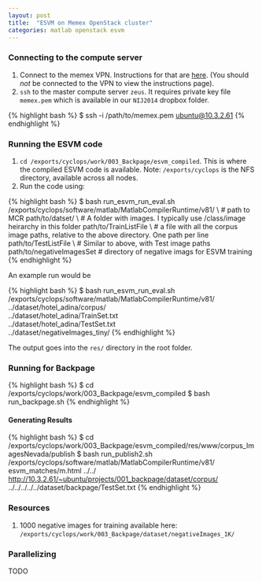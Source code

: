```yaml
---
layout: post
title:  "ESVM on Memex OpenStack cluster"
categories: matlab openstack esvm
---
```


### Connecting to the compute server
1. Connect to the memex VPN. Instructions for that are [here](https://memexproxy.com/wiki/display/MS/How+to+connect+to+the+Memex+VPN).
(You should *not* be connected to the VPN to view the instructions page).
2. `ssh` to the master compute server `zeus`. It requires private key file `memex.pem` which is available in our `NIJ2014` dropbox folder.

{% highlight bash %}
$ ssh -i /path/to/memex.pem ubuntu@10.3.2.61
{% endhighlight %}

### Running the ESVM code
1. `cd /exports/cyclops/work/003_Backpage/esvm_compiled`. This is where the compiled ESVM code is available.
Note: `/exports/cyclops` is the NFS directory, available across all nodes.
2. Run the code using:
        
{% highlight bash %}
$ bash run_esvm_run_eval.sh \
    /exports/cyclops/software/matlab/MatlabCompilerRuntime/v81/ \ # path to MCR
    path/to/datset/ \ # A folder with images. I typically use /class/image heirarchy in this folder
    path/to/TrainListFile \ # a file with all the corpus image paths, relative to the above directory. One path per line
    path/to/TestListFile \ # Similar to above, with Test image paths 
    path/to/negativeImagesSet # directory of negative imags for ESVM training
{% endhighlight %}

An example run would be

{% highlight bash %}
$ bash run_esvm_run_eval.sh \
    /exports/cyclops/software/matlab/MatlabCompilerRuntime/v81/ \
    ../dataset/hotel_adina/corpus/ \
    ../dataset/hotel_adina/TrainSet.txt \
    ../dataset/hotel_adina/TestSet.txt \
    ../dataset/negativeImages_tiny/
{% endhighlight %}

The output goes into the `res/` directory in the root folder.

### Running for Backpage

{% highlight bash %}
$ cd /exports/cyclops/work/003_Backpage/esvm_compiled
$ bash run_backpage.sh
{% endhighlight %}

#### Generating Results

{% highlight bash %}
$ cd /exports/cyclops/work/003_Backpage/esvm_compiled/res/www/corpus_ImagesNevada/publish
$ bash run_publish2.sh /exports/cyclops/software/matlab/MatlabCompilerRuntime/v81/ esvm_matches/m.html ../../ http://10.3.2.61/~ubuntu/projects/001_backpage/dataset/corpus/ ../../../../../dataset/backpage/TestSet.txt
{% endhighlight %}


### Resources

1. 1000 negative images for training available here: `/exports/cyclops/work/003_Backpage/dataset/negativeImages_1K/`

### Parallelizing

TODO


